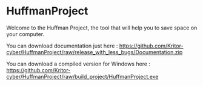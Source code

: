 # HuffmanProject

Welcome to the Huffman Project, the tool that will help you to save space on your computer.

You can download documentation just here : https://github.com/Kritor-cyber/HuffmanProject/raw/release_with_less_bugs/Documentation.zip

You can download a compiled version for Windows here : https://github.com/Kritor-cyber/HuffmanProject/raw/build_project/HuffmanProject.exe
